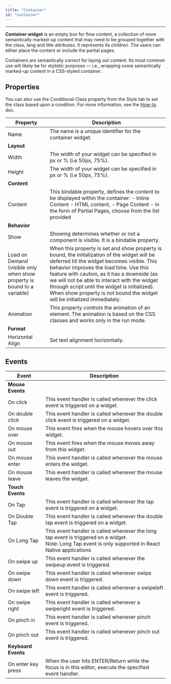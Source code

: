 ```yaml
---
title: "Container"
id: "container"
---
```

---

**Container widget** is an empty box for flow content, a collection of more semantically marked-up content that may need to be grouped together with the class, lang and title attributes. It represents its children. The users can either place the content or include the partial pages.

Containers are semantically correct for laying out content. Its most common use will likely be for stylistic purposes — i.e., wrapping some semantically marked-up content in a CSS-styled container.

## Properties

You can also use the Conditional Class property from the Style tab to set the class based upon a condition. For more information, see the [How-to](/learn/how-tos/use-conditional-class-property/) doc.

| **Property** | **Description** |
| --- | --- |
| Name | The name is a unique identifier for the container widget. |
| **Layout** |
| Width | The width of your widget can be specified in px or % (i.e 50px, 75%). |
| Height | The width of your widget can be specified in px or % (i.e 50px, 75%). |
| **Content** |
| Content | This bindable property, defines the content to be displayed within the container:    - Inline Content - HTML content,   - Page Content - in the form of Partial Pages, choose from the list provided    |
| **Behavior** |
| Show | Showing determines whether or not a component is visible. It is a bindable property. |
| Load on Demand (visible only when show property is bound to a variable) | When this property is set and show property is bound, the initialization of the widget will be deferred till the widget becomes visible. This behavior improves the load time. Use this feature with caution, as it has a downside (as we will not be able to interact with the widget through script until the widget is initialized). When show property is not bound the widget will be initialized immediately. |
| Animation | This property controls the animation of an element. The animation is based on the CSS classes and works only in the run mode. |
| **Format** |
| Horizontal Align | Set text alignment horizontally. |

## Events

| **Event** | **Description** |
| --- | --- |
| **Mouse Events** |
| On click | This event handler is called whenever the click event is triggered on a widget. |
| On double click | This event handler is called whenever the double click event is triggered on a widget. |
| On mouse over | This event fires when the mouse hovers over this widget. |
| On mouse out | This event fires when the mouse moves away from this widget. |
| On mouse enter | This event handler is called whenever the mouse enters the widget. |
| On mouse leave | This event handler is called whenever the mouse leaves the widget. |
| **Touch Events** |
| On Tap | This event handler is called whenever the tap event is triggered on a widget. |
| On Double Tap | This event handler is called whenever the double tap event is triggered on a widget. |
| On Long Tap | This event handler is called whenever the long tap event is triggered on a widget. <br> Note: Long Tap event is only supported in React Native applications|
| On swipe up | This event handler is called whenever the swipeup event is triggered. |
| On swipe down | This event handler is called whenever swipe down event is triggered. |
| On swipe left | This event handler is called whenever a swipeleft event is triggered. |
| On swipe right | This event handler is called whenever a swiperight event is triggered. |
| On pinch in | This event handler is called whenever pinch event is triggered. |
| On pinch out | This event handler is called whenever pinch out event is triggered. |
| **Keyboard Events** |
| On enter key press | When the user hits ENTER/Return while the focus is in this editor, execute the specified event handler. |

